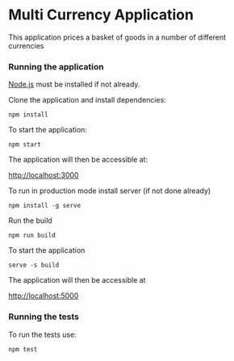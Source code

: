 # Multi Currency Application

This application prices a basket of goods in a number of different currencies

### Running the application

[Node.js](https://nodejs.org/en/) must be installed if not already.

Clone the application and install dependencies:

    npm install

To start the application:

    npm start

The application will then be accessible at:

[http://localhost:3000](http://localhost:3000)

To run in production mode install server (if not done already)

    npm install -g serve

Run the build

    npm run build

To start the application

    serve -s build

The application will then be accessible at

[http://localhost:5000](http://localhost:5000)

### Running the tests

To run the tests use:

    npm test